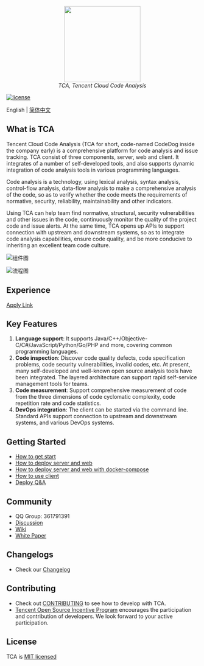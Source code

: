 <p align="center">
    <img src='https://tencent.github.io/CodeAnalysis/media/Logo.svg' width="200"/>
    <br />
    <em>TCA, Tencent Cloud Code Analysis</em>
</p>

[![license](https://img.shields.io/badge/License-MIT-brightgreen.svg?style=flat)](LICENSE) 

English | [简体中文](README_ZH.md)

## What is TCA

Tencent Cloud Code Analysis (TCA for short, code-named CodeDog inside the company early) is a comprehensive platform for code analysis and issue tracking. TCA consist of three components, server, web and client. It integrates of a number of self-developed tools, and also supports dynamic integration of code analysis tools in various programming languages.

Code analysis is a technology, using lexical analysis, syntax analysis, control-flow analysis, data-flow analysis to make a comprehensive analysis of the code, so as to verify whether the code meets the requirements of normative, security, reliability, maintainability and other indicators.

Using TCA can help team find normative, structural, security vulnerabilities and other issues in the code, continuously monitor the quality of the project code and issue alerts. At the same time, TCA opens up APIs to support connection with upstream and downstream systems, so as to integrate code analysis capabilities, ensure code quality, and be more conducive to inheriting an excellent team code culture.

![组件图](https://tencent.github.io/CodeAnalysis/media/Components.png)

![流程图](https://tencent.github.io/CodeAnalysis/media/Flow.png)

## Experience

[Apply Link](https://cloud.tencent.com/apply/p/44ncv4hzp1)

## Key Features

1. **Language support**: It supports Java/C++/Objective-C/C#/JavaScript/Python/Go/PHP and more, covering common programming languages.  
2. **Code inspection**: Discover code quality defects, code specification problems, code security vulnerabilities, invalid codes, etc. At present, many self-developed and well-known open source analysis tools have been integrated. The layered architecture can support rapid self-service management tools for teams.
3. **Code measurement**: Support comprehensive measurement of code from the three dimensions of code cyclomatic complexity, code repetition rate and code statistics.
4. **DevOps integration**: The client can be started via the command line. Standard APIs support connection to upstream and downstream systems, and various DevOps systems.

## Getting Started

- [How to get start](GettingStart.md)
- [How to deploy server and web](doc/deploy.md)
- [How to deploy server and web with docker-compose](doc/deploy_dc.md)
- [How to use client](doc/client.md)
- [Deploy Q&A](doc/Q&A.md)

## Community

- QQ Group: 361791391
- [Discussion](https://github.com/Tencent/CodeAnalysis/discussions)
- [Wiki](https://github.com/Tencent/CodeAnalysis/wiki)
- [White Paper](腾讯云代码分析白皮书.pdf)

## Changelogs

- Check our [Changelog](CHANGELOG.md)

## Contributing

- Check out [CONTRIBUTING](CONTRIBUTING.md) to see how to develop with TCA.
- [Tencent Open Source Incentive Program](https://opensource.tencent.com/contribution) encourages the participation and contribution of developers. We look forward to your active participation.

## License

TCA is [MIT licensed](LICENSE)
